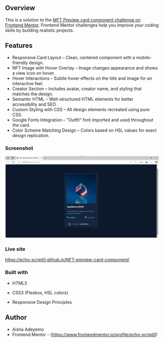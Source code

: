 ## Overview
This is a solution to the [MFT Preview card component challenge on Frontend Mentor](https://www.frontendmentor.io/challenges/nft-preview-card-component-SbdUL_w0U). Frontend Mentor challenges help you improve your coding skills by building realistic projects. 

## Features
-  Responsive Card Layout – Clean, centered component with a mobile-friendly design.
-  NFT Image with Hover Overlay – Image changes appearance and shows a view icon on hover.
-  Hover Interactions – Subtle hover effects on the title and image for an interactive feel.
-  Creator Section – Includes avatar, creator name, and styling that matches the design.
-  Semantic HTML – Well-structured HTML elements for better accessibility and SEO.
-  Custom Styling with CSS – All design elements recreated using pure CSS.
-  Google Fonts Integration – "Outfit" font imported and used throughout the card.
-  Color Scheme Matching Design – Colors based on HSL values for exact design replication.

### Screenshot
![Preview](image.png)

### Live site
  https://echo-script0.github.io/NFT-preview-card-component/

### Built with

- HTML5

- CSS3 (Flexbox, HSL colors)

- Responsive Design Principles

## Author
- Aisha Adeyemo
- Frontend Mentor - (https://www.frontendmentor.io/profile/echo-script0)

